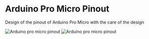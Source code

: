 # Arduino Pro Micro Pinout
Design of the pinout of Arduino Pro Micro with the care of the design

![Arduino pro micro pinout](https://github.com/FabLab-Merida/arduinoProMicroPinout/assets/170562807/595c8749-b515-4e17-ad7e-20379288449d)
![Arduino pro micro pinout](https://github.com/FabLab-Merida/arduinoProMicroPinout/assets/170562807/c2599d0a-5fb9-45fd-8c70-0e08d95ef6d7)

